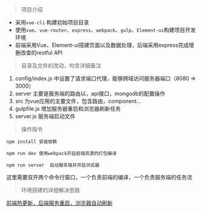 > 项目介绍

* 采用`vue-cli` 构建初始项目目录
* 使用`vue`、`vue-router`、`express`、`webpack`、`gulp`、`Element-ui`构建项目开发环境
* 前端采用Vue、Element-ui搭建页面以及数据处理，后端采用express完成增删改查的restful API

> 目录及文件的改动，均含详细备注

1. config/index.js 中设置了请求端口代理，能够跨域访问服务器端口（8080 => 3000）
2. server  主要是服务端的路由以，api接口，mongodb的配置操作
3. src 为vue应用的主要文件，包含路由，component...
4. gulpfile.js 增加服务器重启和浏览器刷新任务
5. server.js  服务端启动文件


> 操作指令

```shell
npm install 安装依赖

npm run dev 使用webpack开启前端资源的打包编译

npm run server  启动服务端并开启浏览器

```

这里需要双开两个命令行窗口，一个负责前端的编译，一个负责服务端的任务流

> 环境搭建的详细解决思路

[前端热更新，后端服务重启，浏览器自动刷新]( http://selvinpro.com/2017/03/20/browser-reload/#more)



